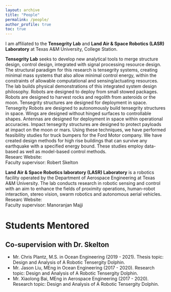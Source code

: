 ```yaml
---
layout: archive
title: "People"
permalink: /people/
author_profile: true
toc: true
---
```


I am affiliated to the **Tensegrity Lab** and **Land Air & Space Robotics (LASR) Laboratory** at Texas A&M University, College Station. 

**Tensegrity Lab** seeks to develop new analytical tools to merge structure design, control design, integrated with signal processing resource design. The structural paradigm for this research is tensegrity systems, creating minimal mass systems that also allow minimal control energy, within the constraints of allowable computational and sensing/actuating resources. The lab builds physical demonstrations of this integrated system design philosophy. Robots are designed to deploy from small stowed packages. Robots are designed to harvest rocks and regolith from asteroids or the moon. Tensegrity structures are designed for deployment in space. Tensegrity Robots are designed to autonomously build tensegrity structures in space. Wings are designed without hinged surfaces to controllable shapes. Antennas are designed for deployment in space within operational accuracies. Impact tensegrity structures are designed to protect payloads at impact on the moon or mars. Using these techniques, we have performed feasibility studies for truck bumpers for the Ford Motor company. We have created design methods for high rise buildings that can survive any earthquake with a specified energy bound. These studies employ data-based as well as model-based control methods.      
Researc Website:     
Faculty supervisor: Robert Skelton    

**Land Air & Space Robotics laboratory (LASR) Laboratory** is a robotics facility operated by the Department of Aerospace Engineering at Texas A&M University. The lab conducts research in robotic sensing and control with an aim to enhance the fields of proximity operations, human-robot interaction, stereo vision, swarm robotics and autonomous aerial vehicles.      
Researc Website:     
Faculty supervisor: Manoranjan Majji   

# Students Mentored
## Co-supervision with Dr. Skelton
* Mr. Chris Plantz, M.S. in Ocean Engineering (2019 - 2021). Thesis topic: Design and Analysis of A Robotic Tensergity Dolphin.
* Mr. Jason Liu, MEng in Ocean Engineering (2017 - 2020). Research topic: Design and Analysis of A Robotic Tensergity Dolphin.
* Mr. Xiaolong Bai, MEng in Aerospace Engineering (2017 - 2020). Research topic: Design and Analysis of A Robotic Tensergity Dolphin.



